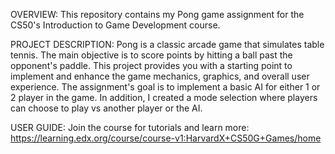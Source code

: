 OVERVIEW:
This repository contains my Pong game assignment for the CS50's Introduction to Game Development course.

PROJECT DESCRIPTION:
Pong is a classic arcade game that simulates table tennis.
The main objective is to score points by hitting a ball past the opponent's paddle.
This project provides you with a starting point to implement and enhance the game mechanics, graphics, and overall user experience.
The assignment's goal is to implement a basic AI for either 1 or 2 player in the game.
In addition, I created a mode selection where players can choose to play vs another player or the AI.

USER GUIDE:
Join the course for tutorials and learn more:
https://learning.edx.org/course/course-v1:HarvardX+CS50G+Games/home

